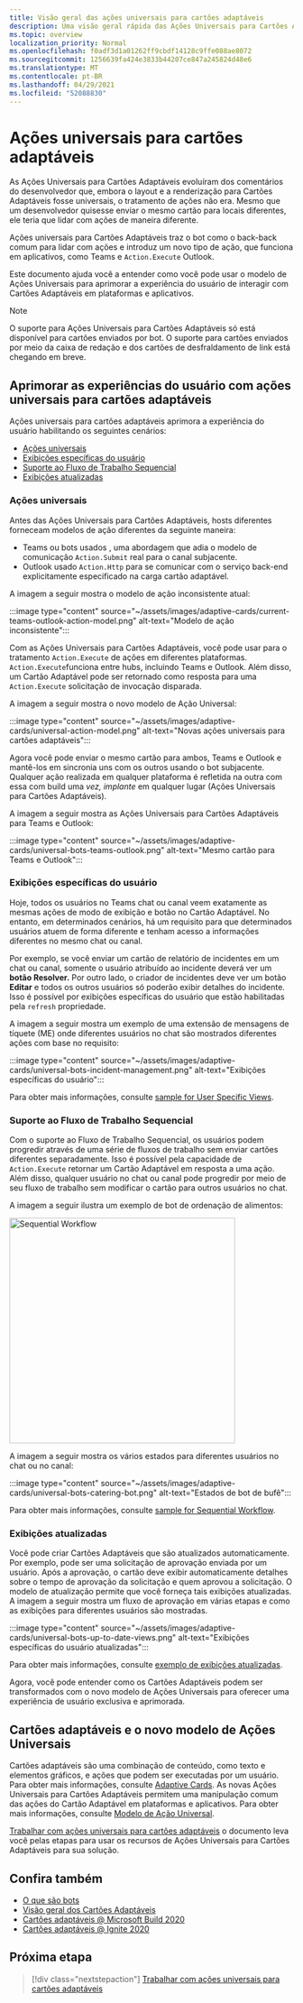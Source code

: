 ```yaml
---
title: Visão geral das ações universais para cartões adaptáveis
description: Uma visão geral rápida das Ações Universais para Cartões Adaptáveis.
ms.topic: overview
localization_priority: Normal
ms.openlocfilehash: f0adf3d1a01262ff9cbdf14128c9ffe088ae8072
ms.sourcegitcommit: 1256639fa424e3833b44207ce847a245824d48e6
ms.translationtype: MT
ms.contentlocale: pt-BR
ms.lasthandoff: 04/29/2021
ms.locfileid: "52088830"
---
```

# <a name="universal-actions-for-adaptive-cards"></a>Ações universais para cartões adaptáveis

As Ações Universais para Cartões Adaptáveis evoluíram dos comentários do desenvolvedor que, embora o layout e a renderização para Cartões Adaptáveis fosse universais, o tratamento de ações não era. Mesmo que um desenvolvedor quisesse enviar o mesmo cartão para locais diferentes, ele teria que lidar com ações de maneira diferente.

Ações universais para Cartões Adaptáveis traz o bot como o back-back comum para lidar com ações e introduz um novo tipo de ação, que funciona em aplicativos, como Teams e `Action.Execute` Outlook.

Este documento ajuda você a entender como você pode usar o modelo de Ações Universais para aprimorar a experiência do usuário de interagir com Cartões Adaptáveis em plataformas e aplicativos.

> [!NOTE]
> O suporte para Ações Universais para Cartões Adaptáveis só está disponível para cartões enviados por bot. O suporte para cartões enviados por meio da caixa de redação e dos cartões de desfraldamento de link está chegando em breve.

## <a name="enhance-user-experiences-with-universal-actions-for-adaptive-cards"></a>Aprimorar as experiências do usuário com ações universais para cartões adaptáveis

Ações universais para cartões adaptáveis aprimora a experiência do usuário habilitando os seguintes cenários:

* [Ações universais](#universal-actions)
* [Exibições específicas do usuário](#user-specific-views)
* [Suporte ao Fluxo de Trabalho Sequencial](#sequential-workflow-support)
* [Exibições atualizadas](#up-to-date-views)

### <a name="universal-actions"></a>Ações universais

Antes das Ações Universais para Cartões Adaptáveis, hosts diferentes forneceam modelos de ação diferentes da seguinte maneira:

* Teams ou bots usados , uma abordagem que adia o modelo de comunicação `Action.Submit` real para o canal subjacente.
* Outlook usado `Action.Http` para se comunicar com o serviço back-end explicitamente especificado na carga cartão adaptável.

A imagem a seguir mostra o modelo de ação inconsistente atual:

:::image type="content" source="~/assets/images/adaptive-cards/current-teams-outlook-action-model.png" alt-text="Modelo de ação inconsistente":::

Com as Ações Universais para Cartões Adaptáveis, você pode usar para o tratamento `Action.Execute` de ações em diferentes plataformas. `Action.Execute`funciona entre hubs, incluindo Teams e Outlook. Além disso, um Cartão Adaptável pode ser retornado como resposta para uma `Action.Execute` solicitação de invocação disparada.

A imagem a seguir mostra o novo modelo de Ação Universal:

:::image type="content" source="~/assets/images/adaptive-cards/universal-action-model.png" alt-text="Novas ações universais para cartões adaptáveis":::

Agora você pode enviar o mesmo cartão para ambos, Teams e Outlook e mantê-los em sincronia uns com os outros usando o bot subjacente. Qualquer ação realizada em qualquer plataforma é refletida na outra com essa com build uma *vez, implante* em qualquer lugar (Ações Universais para Cartões Adaptáveis).

A imagem a seguir mostra as Ações Universais para Cartões Adaptáveis para Teams e Outlook:

:::image type="content" source="~/assets/images/adaptive-cards/universal-bots-teams-outlook.png" alt-text="Mesmo cartão para Teams e Outlook":::

### <a name="user-specific-views"></a>Exibições específicas do usuário

Hoje, todos os usuários no Teams chat ou canal veem exatamente as mesmas ações de modo de exibição e botão no Cartão Adaptável. No entanto, em determinados cenários, há um requisito para que determinados usuários atuem de forma diferente e tenham acesso a informações diferentes no mesmo chat ou canal.

Por exemplo, se você enviar um cartão de relatório de incidentes em um chat ou canal, somente o usuário atribuído ao incidente deverá ver um **botão Resolver.** Por outro lado, o criador de incidentes deve ver um botão **Editar** e todos os outros usuários só poderão exibir detalhes do incidente. Isso é possível por exibições específicas do usuário que estão habilitadas pela `refresh` propriedade.

A imagem a seguir mostra um exemplo de uma extensão de mensagens de tíquete (ME) onde diferentes usuários no chat são mostrados diferentes ações com base no requisito:

:::image type="content" source="~/assets/images/adaptive-cards/universal-bots-incident-management.png" alt-text="Exibições específicas do usuário":::

Para obter mais informações, consulte [sample for User Specific Views](User-Specific-Views.md).

### <a name="sequential-workflow-support"></a>Suporte ao Fluxo de Trabalho Sequencial

Com o suporte ao Fluxo de Trabalho Sequencial, os usuários podem progredir através de uma série de fluxos de trabalho sem enviar cartões diferentes separadamente. Isso é possível pela capacidade de `Action.Execute` retornar um Cartão Adaptável em resposta a uma ação. Além disso, qualquer usuário no chat ou canal pode progredir por meio de seu fluxo de trabalho sem modificar o cartão para outros usuários no chat.

A imagem a seguir ilustra um exemplo de bot de ordenação de alimentos: <br/>

<img src="~/assets/images/bots/sequentialWorkflow.gif" alt="Sequential Workflow" width="400"/>

A imagem a seguir mostra os vários estados para diferentes usuários no chat ou no canal:

:::image type="content" source="~/assets/images/adaptive-cards/universal-bots-catering-bot.png" alt-text="Estados de bot de bufê":::

Para obter mais informações, consulte [sample for Sequential Workflow](Sequential-Workflows.md).

### <a name="up-to-date-views"></a>Exibições atualizadas

Você pode criar Cartões Adaptáveis que são atualizados automaticamente. Por exemplo, pode ser uma solicitação de aprovação enviada por um usuário. Após a aprovação, o cartão deve exibir automaticamente detalhes sobre o tempo de aprovação da solicitação e quem aprovou a solicitação. O modelo de atualização permite que você forneça tais exibições atualizadas. A imagem a seguir mostra um fluxo de aprovação em várias etapas e como as exibições para diferentes usuários são mostradas.

:::image type="content" source="~/assets/images/adaptive-cards/universal-bots-up-to-date-views.png" alt-text="Exibições específicas do usuário atualizadas":::

Para obter mais informações, consulte [exemplo de exibições atualizadas](Up-To-Date-Views.md).

Agora, você pode entender como os Cartões Adaptáveis podem ser transformados com o novo modelo de Ações Universais para oferecer uma experiência de usuário exclusiva e aprimorada.

## <a name="adaptive-cards-and-the-new-universal-actions-model"></a>Cartões adaptáveis e o novo modelo de Ações Universais

Cartões adaptáveis são uma combinação de conteúdo, como texto e elementos gráficos, e ações que podem ser executadas por um usuário. Para obter mais informações, consulte [Adaptive Cards](http://adaptivecards.io/). As novas Ações Universais para Cartões Adaptáveis permitem uma manipulação comum das ações do Cartão Adaptável em plataformas e aplicativos. Para obter mais informações, consulte [Modelo de Ação Universal](https://docs.microsoft.com/adaptive-cards/authoring-cards/universal-action-model).

[Trabalhar com ações universais para cartões adaptáveis](Work-with-universal-actions-for-adaptive-cards.md) o documento leva você pelas etapas para usar os recursos de Ações Universais para Cartões Adaptáveis para sua solução.

## <a name="see-also"></a>Confira também

* [O que são bots](~/bots/what-are-bots.md)
* [Visão geral dos Cartões Adaptáveis](~/task-modules-and-cards/what-are-cards.md)
* [Cartões adaptáveis @ Microsoft Build 2020](https://youtu.be/hEBhwB72Qn4?t=1393)
* [Cartões adaptáveis @ Ignite 2020](https://techcommunity.microsoft.com/t5/video-hub/elevate-user-experiences-with-teams-and-adaptive-cards/m-p/1689460)

## <a name="next-step"></a>Próxima etapa

> [!div class="nextstepaction"]
> [Trabalhar com ações universais para cartões adaptáveis](Work-with-universal-actions-for-adaptive-cards.md)
